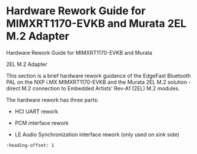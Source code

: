 # Hardware Rework Guide for MIMXRT1170-EVKB and Murata 2EL M.2 Adapter

Hardware Rework Guide for MIMXRT1170-EVKB and Murata

2EL M.2 Adapter

This section is a brief hardware rework guidance of the EdgeFast Bluetooth PAL on the NXP i.MX MIMXRT1170-EVKB and the Murata 2EL M.2 solution - direct M.2 connection to Embedded Artists’ Rev-A1 \(2EL\) M.2 modules.

The hardware rework has three parts:

-   HCI UART rework

-   PCM interface rework

-   LE Audio Synchronization interface rework \(only used on sink side\)



```{include} ../topics/1170EVKB_Murata2el_rework.md
:heading-offset: 1
```

